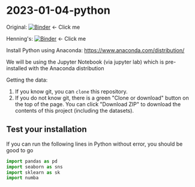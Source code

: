 # 2023-01-04-python
Original:
[![Binder](https://mybinder.org/badge_logo.svg)](https://mybinder.org/v2/gh/chendaniely/2023-01-04-python/main) <- Click me

Henning's:
[![Binder](https://mybinder.org/badge_logo.svg)](https://mybinder.org/v2/gh/HSchroeder/OReilly-Intro_to_pandas/main) <- Click me

Install Python using Anaconda: https://www.anaconda.com/distribution/

We will be using the Jupyter Notebook (via jupyter lab) which is pre-installed with the Anaconda distribution

Getting the data:

1. If you know git, you can `clone` this repository.
2. If you do not know git, there is a green "Clone or download" button on the top of the page.
  You can click "Download ZIP" to download the contents of this project (including the datasets).

## Test your installation

If you can run the following lines in Python without error, you should be good to go

```python
import pandas as pd
import seaborn as sns
import sklearn as sk
import numba
```
